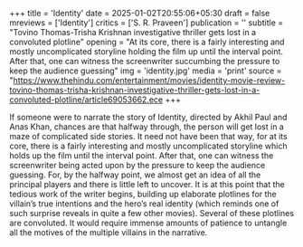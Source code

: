 +++
title = 'Identity'
date = 2025-01-02T20:55:06+05:30
draft = false
mreviews = ['Identity']
critics = ['S. R. Praveen']
publication = ''
subtitle = "Tovino Thomas-Trisha Krishnan investigative thriller gets lost in a convoluted plotline"
opening = "At its core, there is a fairly interesting and mostly uncomplicated storyline holding the film up until the interval point. After that, one can witness the screenwriter succumbing the pressure to keep the audience guessing"
img = 'identity.jpg'
media = 'print'
source = "https://www.thehindu.com/entertainment/movies/identity-movie-review-tovino-thomas-trisha-krishnan-investigative-thriller-gets-lost-in-a-convoluted-plotline/article69053662.ece
+++

If someone were to narrate the story of Identity, directed by Akhil Paul and Anas Khan, chances are that halfway through, the person will get lost in a maze of complicated side stories. It need not have been that way, for at its core, there is a fairly interesting and mostly uncomplicated storyline which holds up the film until the interval point. After that, one can witness the screenwriter being acted upon by the pressure to keep the audience guessing. For, by the halfway point, we almost get an idea of all the principal players and there is little left to uncover. It is at this point that the tedious work of the writer begins, building up elaborate plotlines for the villain’s true intentions and the hero’s real identity (which reminds one of such surprise reveals in quite a few other movies). Several of these plotlines are convoluted. It would require immense amounts of patience to untangle all the motives of the multiple villains in the narrative.
